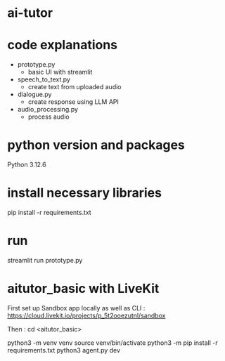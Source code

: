 # ai-tutor

# code explanations
- prototype.py
    - basic UI with streamlit
- speech_to_text.py
    - create text from uploaded audio
- dialogue.py
    - create response using LLM API
- audio_processing.py
    - process audio

# python version and packages
Python 3.12.6

# install necessary libraries
pip install -r requirements.txt

# run 
streamlit run prototype.py

# aitutor_basic with LiveKit
First set up Sandbox app locally as well as CLI : https://cloud.livekit.io/projects/p_5t2ooezutnl/sandbox

Then : 
cd <aitutor_basic>

python3 -m venv venv
source venv/bin/activate
python3 -m pip install -r requirements.txt
python3 agent.py dev